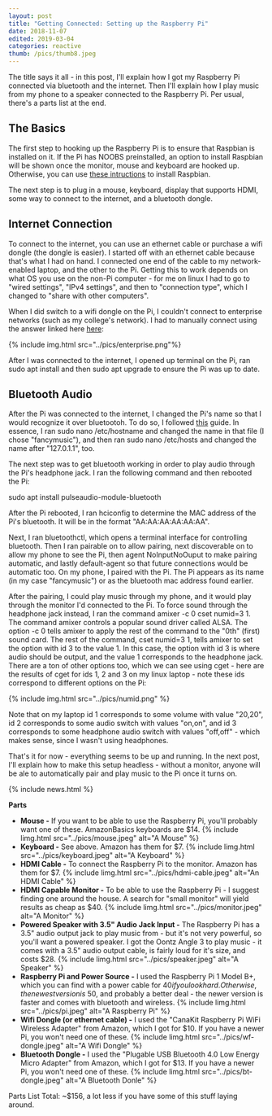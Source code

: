 ```yaml
---
layout: post
title: "Getting Connected: Setting up the Raspberry Pi"
date: 2018-11-07
edited: 2019-03-04
categories: reactive
thumb: /pics/thumb8.jpeg
---
```


The title says it all - in this post, I'll explain how I got my Raspberry Pi connected via bluetooth and the internet. Then I'll explain how I play music from my phone to a speaker connected to the Raspberry Pi. Per usual, there's a parts list at the end.

## The Basics
The first step to hooking up the Raspberry Pi is to ensure that Raspbian is installed on it. If the Pi has NOOBS preinstalled, an option to install Raspbian will be shown once the monitor, mouse and keyboard are hooked up. Otherwise, you can use [these intructions](https://thePi.io/how-to-install-raspbian-on-the-raspberry-Pi/) to install Raspbian.

The next step is to plug in a mouse, keyboard, display that supports HDMI, some way to connect to the internet, and a bluetooth dongle.

## Internet Connection
To connect to the internet, you can use an ethernet cable or purchase a wifi dongle (the dongle is easier). I started off with an ethernet cable because that's what I had on hand. I connected one end of the cable to my network-enabled laptop, and the other to the Pi. Getting this to work depends on what OS you use on the non-Pi computer - for me on linux I had to go to "wired settings", "IPv4 settings", and then to "connection type", which I changed to "share with other computers".

When I did switch to a wifi dongle on the Pi, I couldn't connect to enterprise networks (such as my college's network). I had to manually connect using the answer linked here [here](https://raspberryPi.stackexchange.com/a/79238/93650):

{% include img.html src="../pics/enterprise.png"%}

After I was connected to the internet, I opened up terminal on the Pi, ran <span class="code">sudo apt install</span> and then <span class="code">sudo apt upgrade</span> to ensure the Pi was up to date.

## Bluetooth Audio
After the Pi was connected to the internet, I changed the Pi's name so that I would recognize it over bluetootoh. To do so, I followed [this](https://thePihut.com/blogs/raspberry-Pi-tutorials/19668676-renaming-your-raspberry-Pi-the-hostname) guide. In essence, I ran <span class="code">sudo nano /etc/hostname</span> and changed the name in that file (I chose "fancymusic"), and then ran <span class="code">sudo nano /etc/hosts</span> and changed the name after "127.0.1.1", too.

The next step was to get bluetooth working in order to play audio through the Pi's headphone jack. I ran the following command and then rebooted the Pi:
<div class="code">sudo apt install pulseaudio-module-bluetooth</div>

After the Pi rebooted, I ran <span class="code">hciconfig</span> to determine the MAC address of the Pi's bluetooth. It will be in the format "AA:AA:AA:AA:AA:AA".


Next, I ran <span class="code">bluetoothctl</span>, which opens a terminal interface for controlling bluetooth. Then I ran <span class="code">pairable on</span> to allow pairing, next <span class="code">discoverable on</span> to allow my phone to see the Pi, then <span class="code">agent NoInputNoOuput</span> to make pairing automatic, and lastly <span class="code">default-agent</span> so that future connections would be automatic too. On my phone, I paired with the Pi. The Pi appears as its name (in my case "fancymusic") or as the bluetooth mac address found earlier.

After the pairing, I could play music through my phone, and it would play through the monitor I'd connected to the Pi. To force sound through the headphone jack instead, I ran the command <span class="code">amixer -c 0 cset numid=3 1</span>. The command <span class="code">amixer</span> controls a popular sound driver called ALSA. The option <span class="code">-c 0</span> tells amixer to apply the rest of the command to the "0th" (first) sound card. The rest of the command, <span class="code">cset numid=3 1</span>, tells amixer to set the option with id 3 to the value 1. In this case, the option with id 3 is where audio should be output, and the value 1 corresponds to the headphone jack. There are a ton of other options too, which we can see using <span class="code">cget</span> - here are the results of <span class="code">cget</span> for ids 1, 2 and 3 on my linux laptop -  note these ids correspond to different options on the Pi:

{% include img.html src="../pics/numid.png" %}

Note that on my laptop id 1 corresponds to some volume with value "20,20", id 2 corresponds to some audio switch with values "on,on", and id 3 corresponds to some headphone audio switch with values "off,off" - which makes sense, since I wasn't using headphones.

That's it for now - everything seems to be up and running. In the next post, I'll explain how to make this setup headless - without a monitor, anyone will be ale to automatically pair and play music to the Pi once it turns on.

{% include news.html %}

**Parts**
* **Mouse -** If you want to be able to use the Raspberry Pi, you'll probably want one of these. AmazonBasics keyboards are $14.
{% include limg.html src="../pics/mouse.jpeg" alt="A Mouse" %}
* **Keyboard -** See above. Amazon has them for $7.
{% include limg.html src="../pics/keyboard.jpeg" alt="A Keyboard" %}
* **HDMI Cable -** To connect the Raspberry Pi to the monitor. Amazon has them for $7.
{% include limg.html src="../pics/hdmi-cable.jpeg" alt="An HDMI Cable" %}
* **HDMI Capable Monitor -** To be able to use the Raspberry Pi - I suggest finding one around the house. A search for "small monitor" will yield results as cheap as $40.
{% include limg.html src="../pics/monitor.jpeg" alt="A Monitor" %}
* **Powered Speaker with 3.5" Audio Jack Input -** The Raspberry Pi has a 3.5" audio output jack to play music from - but it's not very powerful, so you'll want a powered speaker. I got the Oontz Angle 3 to play music - it comes with a 3.5" audio output cable, is fairly loud for it's size, and costs $28.
{% include limg.html src="../pics/speaker.jpeg" alt="A Speaker" %}
* **Raspberry Pi and Power Source -** I used the Raspberry Pi 1 Model B+, which you can find with a power cable for $40 if you look hard. Otherwise, the newest version is ~$50, and probably a better deal - the newer version is faster and comes with bluetooth and wireless.
{% include limg.html src="../pics/pi.jpeg" alt="A Raspberry Pi" %}
* **Wifi Dongle (or ethernet cable) -** I used the "CanaKit Raspberry Pi WiFi Wireless Adapter" from Amazon, which I got for $10. If you have a newer Pi, you won't need one of these.
{% include limg.html src="../pics/wf-dongle.jpeg" alt="A Wifi Dongle" %}
* **Bluetooth Dongle -** I used the "Plugable USB Bluetooth 4.0 Low Energy Micro Adapter" from Amazon, which I got for $13. If you have a newer Pi, you won't need one of these.
{% include limg.html src="../pics/bt-dongle.jpeg" alt="A Bluetooth Donle" %}

Parts List Total: ~$156, a lot less if you have some of this stuff laying around.
